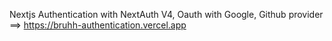 Nextjs Authentication with NextAuth V4, Oauth with Google, Github provider  
==> https://bruhh-authentication.vercel.app
